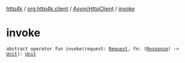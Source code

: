 [http4k](../../index.md) / [org.http4k.client](../index.md) / [AsyncHttpClient](index.md) / [invoke](./invoke.md)

# invoke

`abstract operator fun invoke(request: `[`Request`](../../org.http4k.core/-request/index.md)`, fn: (`[`Response`](../../org.http4k.core/-response/index.md)`) -> `[`Unit`](https://kotlinlang.org/api/latest/jvm/stdlib/kotlin/-unit/index.html)`): `[`Unit`](https://kotlinlang.org/api/latest/jvm/stdlib/kotlin/-unit/index.html)